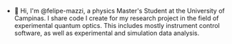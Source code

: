 - 👋 Hi, I'm @felipe-mazzi, a physics Master's Student at the University of Campinas. I share code I create for my research project in the field of experimental quantum optics. This includes mostly instrument control software, as well as experimental and simulation data analysis.


<!---
felipe-mazzi/felipe-mazzi is a ✨ special ✨ repository because its `README.md` (this file) appears on your GitHub profile.
You can click the Preview link to take a look at your changes.
--->
